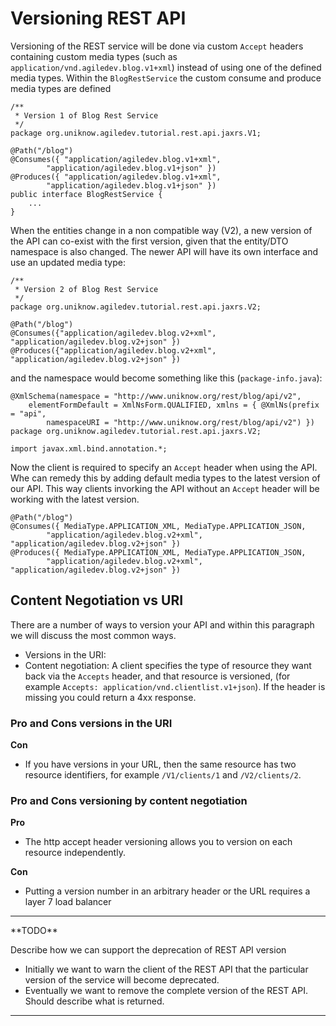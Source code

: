 # Versioning REST API

Versioning of the REST service will be done via custom `Accept` headers containing custom media types (such as `application/vnd.agiledev.blog.v1+xml`) instead of using one of the defined media types.
Within the `BlogRestService` the custom consume and produce media types are defined

    /**
     * Version 1 of Blog Rest Service
     */
    package org.uniknow.agiledev.tutorial.rest.api.jaxrs.V1;

    @Path("/blog")
    @Consumes({ "application/agiledev.blog.v1+xml",
            "application/agiledev.blog.v1+json" })
    @Produces({ "application/agiledev.blog.v1+xml",
            "application/agiledev.blog.v1+json" })
    public interface BlogRestService {
        ...
    }

When the entities change in a non compatible way (V2), a new version of the API can co-exist with the first version, given that the entity/DTO namespace is also changed. The newer API will have its own interface and use an updated media type:

    /**
     * Version 2 of Blog Rest Service
     */
    package org.uniknow.agiledev.tutorial.rest.api.jaxrs.V2;

    @Path("/blog")
    @Consumes({"application/agiledev.blog.v2+xml", "application/agiledev.blog.v2+json" })
    @Produces({"application/agiledev.blog.v2+xml", "application/agiledev.blog.v2+json" })

and the namespace would become something like this (`package-info.java`):

    @XmlSchema(namespace = "http://www.uniknow.org/rest/blog/api/v2",
        elementFormDefault = XmlNsForm.QUALIFIED, xmlns = { @XmlNs(prefix = "api",
            namespaceURI = "http://www.uniknow.org/rest/blog/api/v2") })
    package org.uniknow.agiledev.tutorial.rest.api.jaxrs.V2;

    import javax.xml.bind.annotation.*;

Now the client is required to specify an `Accept` header when using the API. Whe can remedy this by adding default media types to the latest version of our API. This way clients invorking the API without an `Accept` header will be working with the latest version.

    @Path("/blog")
    @Consumes({ MediaType.APPLICATION_XML, MediaType.APPLICATION_JSON,
            "application/agiledev.blog.v2+xml", "application/agiledev.blog.v2+json" })
    @Produces({ MediaType.APPLICATION_XML, MediaType.APPLICATION_JSON,
            "application/agiledev.blog.v2+xml", "application/agiledev.blog.v2+json" })

## Content Negotiation vs URI

There are a number of ways to version your API and within this paragraph we will discuss the most common ways.

* Versions in the URI:
* Content negotiation: A client specifies the type of resource they want back via the `Accepts` header, and that resource is versioned, (for example `Accepts: application/vnd.clientlist.v1+json`). If the header is missing you could return a 4xx response.

### Pro and Cons versions in the URI

**Con**

* If you have versions in your URL, then the same resource has two resource identifiers, for example `/V1/clients/1` and `/V2/clients/2`.

### Pro and Cons versioning by content negotiation

**Pro**

* The http accept header versioning allows you to version on each resource independently.

**Con**

* Putting a version number in an arbitrary header or the URL requires a layer 7 load balancer

<hr/>
**TODO**

Describe how we can support the deprecation of REST API version

* Initially we want to warn the client of the REST API that the particular version of the service will become deprecated.
* Eventually we want to remove the complete version of the REST API. Should describe what is returned.

<hr/>
